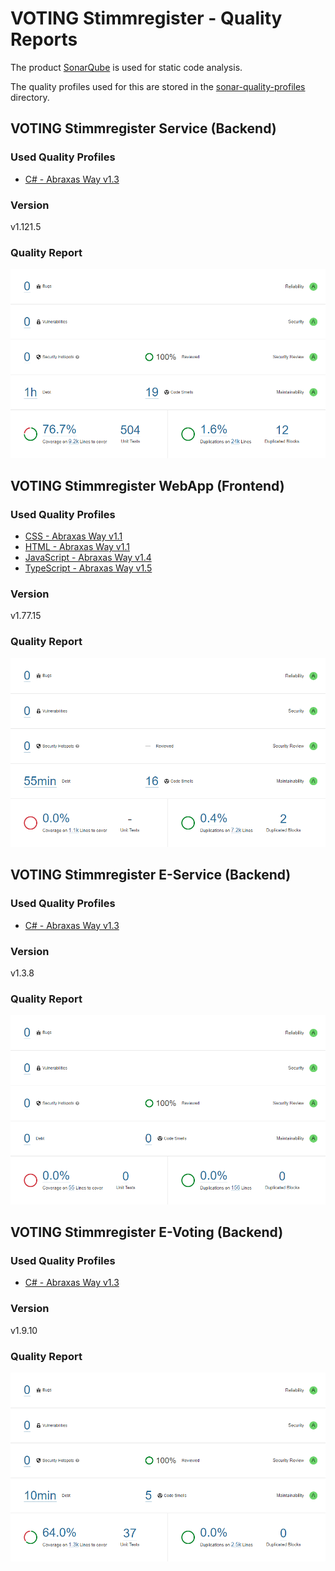 # VOTING Stimmregister - Quality Reports

The product [SonarQube](https://www.sonarqube.org/) is used for static code analysis.

The quality profiles used for this are stored in the [sonar-quality-profiles](./sonar-quality-profiles/) directory.

## VOTING Stimmregister Service (Backend)

### Used Quality Profiles

- [C# - Abraxas Way v1.3](./sonar-quality-profiles/CSharp%20Quality%20Profile%20-%20Abraxas%20v1.3.xml)

### Version

v1.121.5

### Quality Report

![SonarQube Report - VOTING Stimmregister Service](SonarQube%20Report%20-%20VOTING%20Stimmregister%20Service.png)

## VOTING Stimmregister WebApp (Frontend)

### Used Quality Profiles

- [CSS - Abraxas Way v1.1](./sonar-quality-profiles/CSS%20Quality%20Profile%20-%20Abraxas%20v1.1.xml)
- [HTML - Abraxas Way v1.1](./sonar-quality-profiles/HTML%20Quality%20Profile%20-%20Abraxas%20v1.1.xml)
- [JavaScript - Abraxas Way v1.4](./sonar-quality-profiles/JavaScript%20Quality%20Profile%20-%20Abraxas%20v1.4.xml)
- [TypeScript - Abraxas Way v1.5](./sonar-quality-profiles/TypeScript%20Quality%20Profile%20-%20Abraxas%20v1.5.xml)

### Version

v1.77.15

### Quality Report

![SonarQube Report - VOTING Stimmregister Frontend](SonarQube%20Report%20-%20VOTING%20Stimmregister%20WebApp.png)

## VOTING Stimmregister E-Service (Backend)

### Used Quality Profiles

- [C# - Abraxas Way v1.3](./sonar-quality-profiles/CSharp%20Quality%20Profile%20-%20Abraxas%20v1.3.xml)

### Version

v1.3.8

### Quality Report

![SonarQube Report - VOTING Stimmregister E-Service](SonarQube%20Report%20-%20VOTING%20Stimmregister%20E-Service.png)

## VOTING Stimmregister E-Voting (Backend)

### Used Quality Profiles

- [C# - Abraxas Way v1.3](./sonar-quality-profiles/CSharp%20Quality%20Profile%20-%20Abraxas%20v1.3.xml)

### Version

v1.9.10

### Quality Report

![SonarQube Report - VOTING Stimmregister E-Voting](SonarQube%20Report%20-%20VOTING%20Stimmregister%20E-Voting.png)

